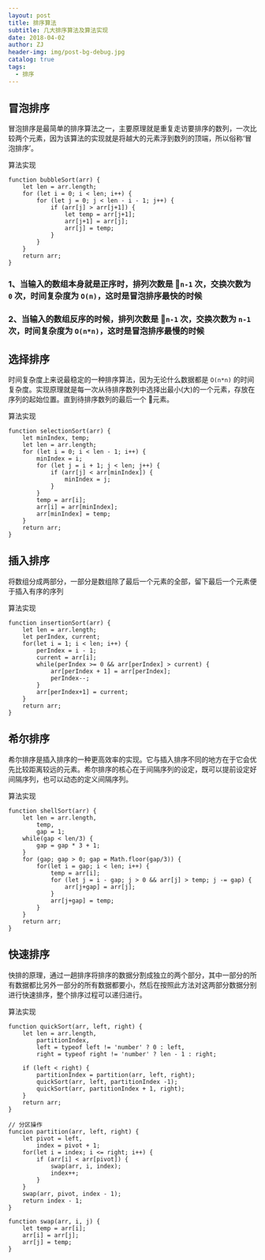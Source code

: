 ```yaml
---
layout: post
title: 排序算法
subtitle: 几大排序算法及算法实现
date: 2018-04-02
author: ZJ
header-img: img/post-bg-debug.jpg
catalog: true
tags:
  - 排序
---
```


## 冒泡排序

冒泡排序是最简单的排序算法之一，主要原理就是重复走访要排序的数列，一次比较两个元素，因为该算法的实现就是将越大的元素浮到数列的顶端，所以俗称‘冒泡排序’。

算法实现

```
function bubbleSort(arr) {
    let len = arr.length;
    for (let i = 0; i < len; i++) {
        for (let j = 0; j < len - i - 1; j++) {
            if (arr[j] > arr[j+1]) {
                let temp = arr[j+1];
                arr[j+1] = arr[j];
                arr[j] = temp;
            }
        }
    }
    return arr;
}
```

### 1、当输入的数组本身就是正序时，排列次数是  `n-1` 次，交换次数为 `0` 次，时间复杂度为 `O(n)`，这时是冒泡排序最快的时候

### 2、当输入的数组反序的时候，排列次数是  `n-1` 次，交换次数为 `n-1` 次，时间复杂度为 `O(n*n)`，这时是冒泡排序最慢的时候

## 选择排序

时间复杂度上来说最稳定的一种排序算法，因为无论什么数据都是 `O(n*n)` 的时间复杂度。实现原理就是每一次从待排序数列中选择出最小(大)的一个元素，存放在序列的起始位置。直到待排序数列的最后一个  元素。

算法实现

```
function selectionSort(arr) {
    let minIndex, temp;
    let len = arr.length;
    for (let i = 0; i < len - 1; i++) {
        minIndex = i;
        for (let j = i + 1; j < len; j++) {
            if (arr[j] < arr[minIndex]) {
                minIndex = j;
            }
        }
        temp = arr[i];
        arr[i] = arr[minIndex];
        arr[minIndex] = temp;
    }
    return arr;
}
```

## 插入排序

将数组分成两部分，一部分是数组除了最后一个元素的全部，留下最后一个元素便于插入有序的序列

算法实现

```
function insertionSort(arr) {
    let len = arr.length;
    let perIndex, current;
    for(let i = 1; i < len; i++) {
        perIndex = i - 1;
        current = arr[i];
        while(perIndex >= 0 && arr[perIndex] > current) {
            arr[perIndex + 1] = arr[perIndex];
            perIndex--;
        }
        arr[perIndex+1] = current;
    }
    return arr;
}
```

## 希尔排序

希尔排序是插入排序的一种更高效率的实现。它与插入排序不同的地方在于它会优先比较距离较远的元素。希尔排序的核心在于间隔序列的设定，既可以提前设定好间隔序列，也可以动态的定义间隔序列。

算法实现

```
function shellSort(arr) {
    let len = arr.length,
        temp,
        gap = 1;
    while(gap < len/3) {
        gap = gap * 3 + 1;
    }
    for (gap; gap > 0; gap = Math.floor(gap/3)) {
        for(let i = gap; i < len; i++) {
            temp = arr[i];
            for (let j = i - gap; j > 0 && arr[j] > temp; j -= gap) {
                arr[j+gap] = arr[j];
            }
            arr[j+gap] = temp;
        }
    }
    return arr;
}
```

## 快速排序

快排的原理，通过一趟排序将排序的数据分割成独立的两个部分，其中一部分的所有数据都比另外一部分的所有数据都要小，然后在按照此方法对这两部分数据分别进行快速排序，整个排序过程可以递归进行。

算法实现

```
function quickSort(arr, left, right) {
    let len = arr.length,
        partitionIndex,
        left = typeof left != 'number' ? 0 : left,
        right = typeof right != 'number' ? len - 1 : right;

    if (left < right) {
        partitionIndex = partition(arr, left, right);
        quickSort(arr, left, partitionIndex -1);
        quickSort(arr, partitionIndex + 1, right);
    }
    return arr;
}

// 分区操作
funcion partition(arr, left, right) {
    let pivot = left,
        index = pivot + 1;
    for(let i = index; i <= right; i++) {
        if (arr[i] < arr[pivot]) {
            swap(arr, i, index);
            index++;
        }
    }
    swap(arr, pivot, index - 1);
    return index - 1;
}

function swap(arr, i, j) {
    let temp = arr[i];
    arr[i] = arr[j];
    arr[j] = temp;
}
```
